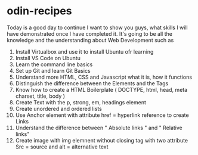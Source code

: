 # odin-recipes
Today is a good day to continue
I want to show you guys, what skills I will have demonstrated once I have completed it.
It's going to be all the knowledge and the understanding about Web Development such as 
1. Install Virtualbox and use it to install Ubuntu ofr learning
2. Install VS Code on Ubuntu
3. Learn the command line basics
4. Set up Git and learn Git Basics 
5. Understand more HTML, CSS and Javascript what it is, how it functions
6. Distinguish the difference between the Elements and the Tags
7. Know how to create a HTML Boilerplate ( DOCTYPE, html, head, meta charset, title, body )
8. Create Text with the p, strong, em, headings element
9. Create unordered and ordered lists
10. Use Anchor element with attribute href = hyperlink reference to create Links
11. Understand the difference between " Absolute links " and " Relative links"
12. Create image with img elemnent without closing tag with two attribute Src = source and alt = alternative text

